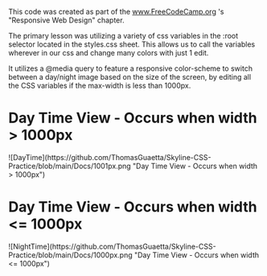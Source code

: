 
This code was created as part of the www.FreeCodeCamp.org 's "Responsive Web Design" chapter.

The primary lesson was utilizing a variety of css variables in the :root selector located in the styles.css sheet. This allows us to call the variables wherever in our css and change many colors with just 1 edit.

It utilizes a @media query to feature a responsive color-scheme to switch between a day/night image based on the size of the screen, by editing all the CSS variables if the max-width is less than 1000px.

<h1>Day Time View - Occurs when width > 1000px</h1>
![DayTime](https://github.com/ThomasGuaetta/Skyline-CSS-Practice/blob/main/Docs/1001px.png "Day Time View - Occurs when width > 1000px")

<h1>Day Time View - Occurs when width <= 1000px</h1>
![NightTime](https://github.com/ThomasGuaetta/Skyline-CSS-Practice/blob/main/Docs/1000px.png "Day Time View - Occurs when width <= 1000px")

